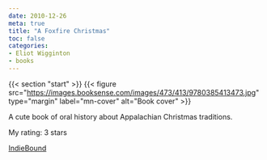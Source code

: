 ```yaml
---
date: 2010-12-26
meta: true
title: "A Foxfire Christmas"
toc: false
categories:
- Eliot Wigginton
- books
---
```


{{< section "start" >}}
{{< figure src="https://images.booksense.com/images/473/413/9780385413473.jpg" type="margin" label="mn-cover" alt="Book cover" >}}

A cute book of oral history about Appalachian Christmas traditions. 

My rating: 3 stars  

[IndieBound](https://www.indiebound.org/book/9780385413473)
